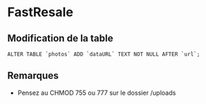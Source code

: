 # FastResale

## Modification de la table 

````
ALTER TABLE `photos` ADD `dataURL` TEXT NOT NULL AFTER `url`;
````

## Remarques
- Pensez au CHMOD 755 ou 777 sur le dossier /uploads
